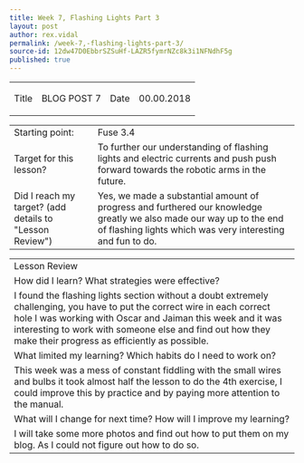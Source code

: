 ```yaml
---
title: Week 7, Flashing Lights Part 3
layout: post
author: rex.vidal
permalink: /week-7,-flashing-lights-part-3/
source-id: 12dw47D0EbbrSZSuHf-LAZR5fymrNZc8k3i1NFNdhF5g
published: true
---
```

<table>
  <tr>
    <td>Title</td>
    <td>

   BLOG POST 7</td>
    <td>Date</td>
    <td>
  00.00.2018</td>
  </tr>
</table>


<table>
  <tr>
    <td>Starting point:</td>
    <td>
  Fuse 3.4</td>
  </tr>
  <tr>
    <td>Target for this lesson?</td>
    <td>
  To further our understanding of flashing lights and electric currents and push push forward towards the robotic arms in the future.</td>
  </tr>
  <tr>
    <td>Did I reach my target? 
(add details to "Lesson Review")</td>
    <td> 
  Yes, we made a substantial amount of progress and furthered      our knowledge greatly we also made our way up to the end of flashing lights which was very interesting and fun to do.</td>
  </tr>
</table>


<table>
  <tr>
    <td>Lesson Review</td>
  </tr>
  <tr>
    <td>How did I learn? What strategies were effective? </td>
  </tr>
  <tr>
    <td>
I found the flashing lights section without a doubt extremely challenging, you have to put the correct wire in each correct hole I was working with Oscar and Jaiman this week and it was interesting to work with someone else and find out how they make their progress as efficiently as possible.</td>
  </tr>
  <tr>
    <td>What limited my learning? Which habits do I need to work on? </td>
  </tr>
  <tr>
    <td>
This week was a mess of constant fiddling with the small wires and bulbs it took almost half the lesson to do the 4th exercise, I could improve this by practice and by paying more attention to the manual.</td>
  </tr>
  <tr>
    <td>What will I change for next time? How will I improve my learning?</td>
  </tr>
  <tr>
    <td>
I will take some more photos and find out how to put them on my blog. As I could not figure out how to do so.</td>
  </tr>
</table>


